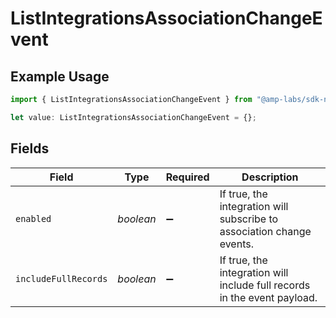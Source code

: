# ListIntegrationsAssociationChangeEvent

## Example Usage

```typescript
import { ListIntegrationsAssociationChangeEvent } from "@amp-labs/sdk-node/models/operations";

let value: ListIntegrationsAssociationChangeEvent = {};
```

## Fields

| Field                                                                    | Type                                                                     | Required                                                                 | Description                                                              |
| ------------------------------------------------------------------------ | ------------------------------------------------------------------------ | ------------------------------------------------------------------------ | ------------------------------------------------------------------------ |
| `enabled`                                                                | *boolean*                                                                | :heavy_minus_sign:                                                       | If true, the integration will subscribe to association change events.    |
| `includeFullRecords`                                                     | *boolean*                                                                | :heavy_minus_sign:                                                       | If true, the integration will include full records in the event payload. |